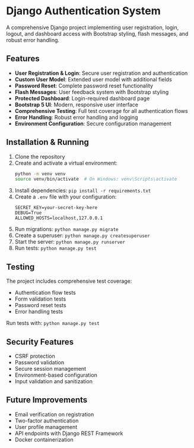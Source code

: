 # Django Authentication System

A comprehensive Django project implementing user registration, login, logout, and dashboard access with Bootstrap styling, flash messages, and robust error handling.

## Features

- **User Registration & Login**: Secure user registration and authentication
- **Custom User Model**: Extended user model with additional fields
- **Password Reset**: Complete password reset functionality
- **Flash Messages**: User feedback system with Bootstrap styling
- **Protected Dashboard**: Login-required dashboard page
- **Bootstrap 5 UI**: Modern, responsive user interface
- **Comprehensive Testing**: Full test coverage for all authentication flows
- **Error Handling**: Robust error handling and logging
- **Environment Configuration**: Secure configuration management

## Installation & Running

1. Clone the repository
2. Create and activate a virtual environment:
   ```bash
   python -m venv venv
   source venv/bin/activate  # On Windows: venv\Scripts\activate
   ```
3. Install dependencies: `pip install -r requirements.txt`
4. Create a `.env` file with your configuration:
   ```env
   SECRET_KEY=your-secret-key-here
   DEBUG=True
   ALLOWED_HOSTS=localhost,127.0.0.1
   ```
5. Run migrations: `python manage.py migrate`
6. Create a superuser: `python manage.py createsuperuser`
7. Start the server: `python manage.py runserver`
8. Run tests: `python manage.py test`

## Testing

The project includes comprehensive test coverage:
- Authentication flow tests
- Form validation tests
- Password reset tests
- Error handling tests

Run tests with: `python manage.py test`

## Security Features

- CSRF protection
- Password validation
- Secure session management
- Environment-based configuration
- Input validation and sanitization

## Future Improvements

- Email verification on registration
- Two-factor authentication
- User profile management
- API endpoints with Django REST Framework
- Docker containerization
